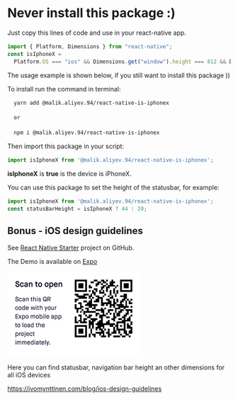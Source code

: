 # Never install this package :)

Just copy this lines of code and use in your react-native app.

```javascript
import { Platform, Dimensions } from "react-native";
const isIphoneX =
  Platform.OS === "ios" && Dimensions.get("window").height === 812 && Dimensions.get("window").width === 375;
```

The usage example is shown below, if you still want to install this package ))

To install run the command in terminal:
```bash
  yarn add @malik.aliyev.94/react-native-is-iphonex

  or

  npm i @malik.aliyev.94/react-native-is-iphonex
```

Then import this package in your script:

```javascript
import isIphoneX from '@malik.aliyev.94/react-native-is-iphonex';
```

**isIphoneX** is **true** is the device is iPhoneX.

You can use this package to set the height of the statusbar, for example:

```javascript
import isIphoneX from '@malik.aliyev.94/react-native-is-iphonex';
const statusBarHeight = isIphoneX ? 44 : 20;
```

## Bonus - iOS design guidelines
See [React Native Starter](https://github.com/malik-aliyev-94/react-native-starter) project on GitHub.

The Demo is available on [Expo](https://expo.io/@malik-aliyev-94/expo-react-native-starter)

![Expo Demo](https://raw.githubusercontent.com/malik-aliyev-94/react-native-starter/master/assets/expo-qr.png)

Here you can find statusbar, navigation bar height an other dimensions for all iOS devices

https://ivomynttinen.com/blog/ios-design-guidelines
